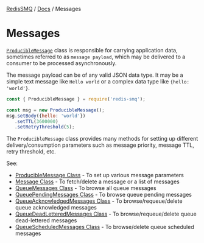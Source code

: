 [RedisSMQ](../README.md) / [Docs](README.md) / Messages

# Messages

[`ProducibleMessage`](api/classes/ProducibleMessage.md) class is responsible for carrying application data, sometimes referred to as `message payload`, which may be delivered to a consumer to be processed asynchronously.

The message payload can be of any valid JSON data type. It may be a simple text message like `Hello world` or a complex data type like `{hello: 'world'}`.

```javascript
const { ProducibleMessage } = require('redis-smq');

const msg = new ProducibleMessage();
msg.setBody({hello: 'world'})
   .setTTL(3600000)
   .setRetryThreshold(5);
```

The `ProducibleMessage` class provides many methods for setting up different delivery/consumption parameters such as message priority, message TTL, retry threshold, etc.

See:

- [ProducibleMessage Class](api/classes/ProducibleMessage.md) - To set up various message parameters
- [Message Class](api/classes/Message.md) - To fetch/delete a message or a list of messages
- [QueueMessages Class](api/classes/QueueMessages.md) - To browse all queue messages
- [QueuePendingMessages Class](api/classes/QueuePendingMessages.md) - To browse queue pending messages
- [QueueAcknowledgedMessages Class](api/classes/QueueAcknowledgedMessages.md) - To browse/requeue/delete queue acknowledged messages
- [QueueDeadLetteredMessages Class](api/classes/QueueDeadLetteredMessages.md) - To browse/requeue/delete queue dead-lettered messages
- [QueueScheduledMessages Class](api/classes/QueueScheduledMessages.md) - To browse/delete queue scheduled messages
